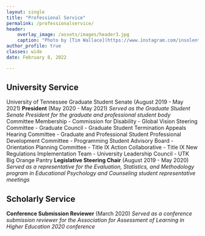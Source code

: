 ```yaml
---
layout: single
title: "Professional Service"
permalink: /professionalservice/
header:
    overlay_image: /assets/images/header3.jpg
    caption: "Photo by [Tim Wallace](https://www.instagram.com/insolentprodigy/)"
author_profile: true
classes: wide
date: February 8, 2022

---
```


## University Service
University of Tennessee Graduate Student Senate (August 2019 - May 2021)
    **President** (May 2020 - May 2021)
    *Served as the Graduate Student Senate President for the graduate and professional student body*
    Committee Membership
    -	Commission for Disability
    -	Global Vision Steering Committee 
    -	Graduate Council
    -	Graduate Student Termination Appeals Hearing Committee
    -	Graduate and Professional Student Professional Development Committee
    -	Programming Student Advisory Board
    -	Orientation Planning Committee
    -	Title IX Action Collaborative
    -	Title IX New Regulations Implementation Team
    -	University Leadership Council
    -	UTK Big Orange Pantry
    **Legislative Steering Chair** (August 2019 - May 2020)
    *Served as a representative for the Evaluation, Statistics, and Methodology program in Educational Psychology and Counseling student representative meetings*


## Scholarly Service
**Conference Submission Reviewer** (March 2020)
*Served as a conference submission reviewer for the Association for Assessment of Learning in Higher Education 2020 conference*
